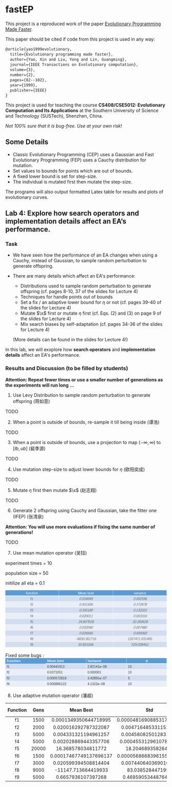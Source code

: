 # fastEP

This project is a reproduced work of the paper [Evolutionary Programming Made Faster](https://ieeexplore.ieee.org/document/771163/). 

This paper should be cited if code from this project is used in any way:

```
@article{yao1999evolutionary,
  title={Evolutionary programming made faster},
  author={Yao, Xin and Liu, Yong and Lin, Guangming},
  journal={IEEE Transactions on Evolutionary computation},
  volume={3},
  number={2},
  pages={82--102},
  year={1999},
  publisher={IEEE}
}
```

This project is used for teaching the course **CS408/CSE5012: Evolutionary Computation and Its Applications** at the Southern University of Science and Technology (SUSTech), Shenzhen, China.

*Not 100% sure that it is bug-free. Use at your own risk!*

## Some Details

- Classic Evolutionary Programming (CEP) uses a Gaussian and Fast Evolutionary Programming (FEP) uses a Cauchy distribution for mutation.
- Set values to bounds for points which are out of bounds.
- A fixed lower bound is set for step-size.
- The individual is mutated first then mutate the step-size.

The programs will also output formatted Latex table for results and plots of evolutionary curves.


## Lab 4: Explore how search operators and implementation details affect an EA’s performance.

### Task
- We have seen how the performance of an EA changes when using a Cauchy, instead of Gaussian, to sample random perturbation to generate offspring.
- There are many details which affect an EA's performance:
  - Distributions used to sample random perturbation to generate offspring (cf. pages 8-10, 37 of the slides for Lecture 4)
  - Techniques for handle points out of bounds
  - Set a fix / an adaptive lower bound for $\eta$ or not (cf. pages 39-40 of the slides for Lecture 4)
  - Mutate $\x$ first or mutate $\eta$ first  (cf. Eqs. (2) and (3) on page 9 of the slides for Lecture 4)
  - Mix search biases by self-adaptation (cf. pages 34-36 of the slides for Lecture 4)
  
  (More details can be found in the slides for Lecture 4!)

In this lab, we will exxplore how **search operators** and **implementation details** affect an EA's performance.

### Results and Discussion (to be filled by students)
**Attention: Repeat fewer times or use a smaller number of generations as the experiments will run long ...**

1. Use Levy Distribution to sample random perturbation to generate offspring (蒋如意)

TODO

2. When a point is outside of bounds, re-sample it till being inside (谭浩)
  
TODO

3. When a point is outside of bounds, use a projection to map $(-\infty,\infty)$ to $[lb,ub]$ (裴季源)
  
TODO
  
4. Use mutation step-size to adjust lower bounds for $\eta$ (欧阳奕成)

TODO

5. Mutate $\eta$ first then mutate $\x$ (赵志翔)

TODO

6. Generate 2 offspring using Cauchy and Gaussian, take the fitter one (IFEP) (张清泉)
 
 **Attention: You will use more evaluations if fixing the same number of generations!**

  TODO
  
7. Use mean mutation operator (吴钰)

experiment times = 10

population size = 50

initilize all eta = 0.1

![](./figures/wuyu.png) 

Fixed some bugs :
![](./figures/wuyu_2.png)
  
8. Use adaptive mutation operator (潘超)
  

  | Function | Gens  |       Mean Best       |           Std           | Repeat Times |
| :------: | :---: | :-------------------: | :---------------------: | :----------: |
|    f1​    | 1500  | 0.0001349350644718995 | 0.000048169088531777096 |      3       |
|    f2    | 2000  | 0.020016292787322087  |  0.004716485331152362   |      3       |
|    f3    | 5000  | 0.004331321194961257  |  0.004580825012831331   |      3       |
|    f4    | 5000  | 0.002028869443357706  |  0.0004553129610780441  |      3       |
|    f5    | 20000 |   16.368578034811772    |    18.20468935826449    |      6       |
|    f6    | 1500  |   0.00017467749137696137   |     0.00005686683961554744e    |      3       |
|    f7    | 3000  | 0.020599394508814404  |  0.007440640369010158   |      3       |
|    f8    | 9000  |  -11147.713664419933  |    83.0385284471996     |      3       |
|    f9    | 5000  |  0.6657936107397268   |   0.46959053448764076   |      3       |
